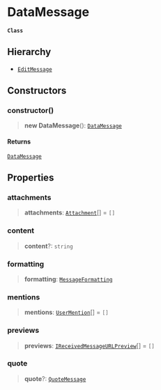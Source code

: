 # DataMessage

**`Class`**

## Hierarchy

* [`EditMessage`](class.editmessage.md)

## Constructors

### constructor()

> **new DataMessage**(): [`DataMessage`](class.datamessage.md)

#### Returns

[`DataMessage`](class.datamessage.md)

## Properties

### attachments

> **attachments**: [`Attachment`](class.attachment.md)\[] = `[]`

### content

> **content**?: `string`

### formatting

> **formatting**: [`MessageFormatting`](class.messageformatting.md)

### mentions

> **mentions**: [`UserMention`](broken-reference)\[] = `[]`

### previews

> **previews**: [`IReceivedMessageURLPreview`](broken-reference)\[] = `[]`

### quote

> **quote**?: [`QuoteMessage`](broken-reference)

